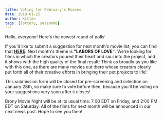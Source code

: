 ```yaml
---
title: Voting for February's Movies
date: 2019-01-25
author: Kitten
tags: [lottery, season08]
---
```


Hello, everyone!  Here's the newest round of polls!

If you'd like to submit a suggestion for next month's movie list, you can find that **[HERE][lotto]**. Next month's theme is **"LABORS OF LOVE"**.  We're looking for films in which the creators poured their heart and soul into the project, and it shows with the high quality of the final result!  Think as broadly as you like with this one, as there are many movies out there whose creators clearly put forth all of their creative efforts in bringing their pet projects to life!

This submission form will be closed for pre-screening and selection on January 28th, so make sure to vote before then, because you'll be voting on your suggestions very soon after it closes!

Brony Movie Night will be at its usual time: 7:00 EDT on Friday, and 2:00 PM EDT on Saturday.  All of the films for next month will be announced in our next news post.  Hope to see you then!

[lotto]: https://docs.google.com/forms/d/e/1FAIpQLScTY_Y4nvSgXuO2FxFxWf3VaRV0No6MolLq_B_HIg-wasAELg/viewform
